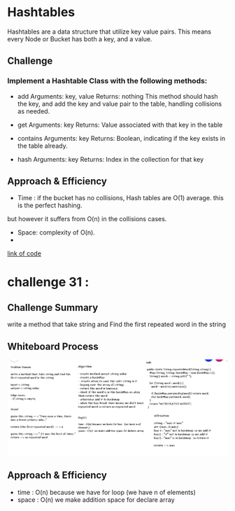 # Hashtables

Hashtables are a data structure that utilize key value pairs. This means every Node or Bucket has both a key, and a value.

## Challenge

### Implement a Hashtable Class with the following methods:

- add
Arguments: key, value
Returns: nothing
This method should hash the key, and add the key and value pair to the table, handling collisions as needed.

- get
Arguments: key
Returns: Value associated with that key in the table

- contains
Arguments: key
Returns: Boolean, indicating if the key exists in the table already.

- hash
Arguments: key
Returns: Index in the collection for that key

## Approach & Efficiency

- Time : if the bucket has no collisions, Hash tables are O(1) average. this is the perfect hashing.

but however it suffers from O(n) in the collisions cases.

- Space: complexity of O(n).
-
[link of code](https://github.com/abrar189/data-structures-and-algorithms1/tree/hashtable/java/hashtable/app/src)

# challenge 31 :


## Challenge Summary

write a method that take string and Find the first repeated word in the string

## Whiteboard Process

![image](./img/ch31.PNG)

## Approach & Efficiency

- time : O(n) because we have for loop  (we have n of elements)
- space : O(n)  we make addition space for declare array
